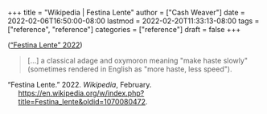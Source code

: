 +++
title = "Wikipedia | Festina Lente"
author = ["Cash Weaver"]
date = 2022-02-06T16:50:00-08:00
lastmod = 2022-02-20T11:33:13-08:00
tags = ["reference", "reference"]
categories = ["reference"]
draft = false
+++

(<a href="#citeproc_bib_item_1">“Festina Lente” 2022</a>)

> [...] a classical adage and oxymoron meaning "make haste slowly" (sometimes rendered in English as "more haste, less speed").

<style>.csl-entry{text-indent: -1.5em; margin-left: 1.5em;}</style><div class="csl-bib-body">
  <div class="csl-entry"><a id="citeproc_bib_item_1"></a>“Festina Lente.” 2022. <i>Wikipedia</i>, February. <a href="https://en.wikipedia.org/w/index.php?title=Festina_lente&oldid=1070080472">https://en.wikipedia.org/w/index.php?title=Festina_lente&#38;oldid=1070080472</a>.</div>
</div>
